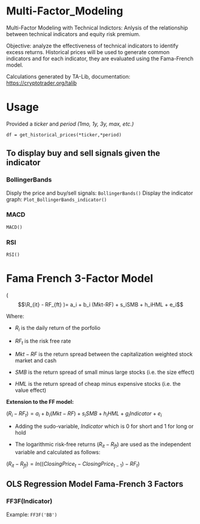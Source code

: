 # Multi-Factor_Modeling
Multi-Factor Modeling with Technical Indictors: Anlysis of the relationship between technical indicators and equity risk premium.

Objective: analyze the effectiveness of technical indicators to identify excess returns. Historical prices will be used to generate common indicators and for each indicator, they are evaluated using the Fama-French model.

Calculations generated by TA-Lib, documentation: https://cryptotrader.org/talib


# Usage
Provided a *ticker* and *period (1mo, 1y, 3y, max, etc.)*

```df = get_historical_prices(*ticker,*period)```

## To display buy and sell signals given the indicator
### BollingerBands
Disply the price and buy/sell signals:
```BollingerBands()```
Display the indicator graph:
```Plot_BollingerBands_indicator()```

### MACD
```MACD()```

### RSI
```RSI()```

# Fama French 3-Factor Model

($$\R_{it} - RF_{ft} )= a_i + b_i (Mkt-RF) + s_iSMB + h_iHML + e_i$$

Where:



*   $R_i$ is the daily return of the porfolio
*   $RF_t$ is the risk free rate


*   $Mkt-RF$ is the return spread between the capitalization weighted stock market and cash
*   $SMB$ is the return spread of small minus large stocks (i.e. the size effect)


*   $HML$ is the return spread of cheap minus expensive stocks (i.e. the value effect)


**Extension to the FF model:**

($R_i - RF_t )= a_i + b_i (Mkt-RF) + s_iSMB + h_iHML + g_i Indicator + e_i$



*   Adding the sudo-variable, $Indicator$ which is 0 for short and 1 for long or hold

*   The logarithmic risk-free returns $(R_{it}-R_{ft})$ are used as the independent variable and calculated as follows:


$(R_{it}-R_{ft}) = ln((ClosingPrice_{t} - ClosingPrice_{t-1}) - RF_t)$


## OLS Regression Model Fama-French 3 Factors

### FF3F(Indicator)
Example:
```FF3F('BB')```

